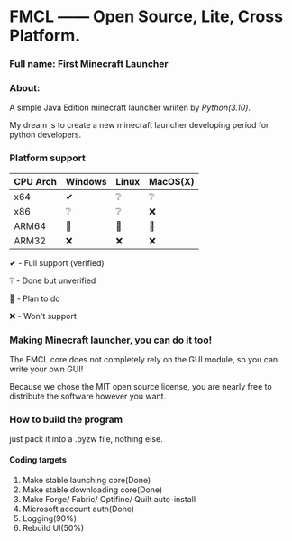 # FMCL —— Open Source, Lite, Cross Platform.

### Full name: First Minecraft Launcher

### About:
A simple Java Edition minecraft launcher wriiten by *Python(3.10)*.

My dream is to create a new minecraft launcher developing period for python developers.

### Platform support
|CPU Arch|Windows|Linux|MacOS(X)|
|-|-|-|-|
|x64|✔|❔|❔|
|x86|❔|❔|❌|
|ARM64|📌|📌|📌|
|ARM32|❌|❌|❌|

✔ - Full support (verified)

❔ - Done but unverified

📌 - Plan to do

❌ - Won't support


### Making Minecraft launcher, you can do it too!
The FMCL core does not completely rely on the GUI module, so you can write your own GUI!

Because we chose the MIT open source license, you are nearly free to distribute the software however you want.

### How to build the program
just pack it into a .pyzw file, nothing else.

#### Coding targets
1. Make stable launching core(Done)
2. Make stable downloading core(Done)
3. Make Forge/ Fabric/ Optifine/ Quilt auto-install
4. Microsoft account auth(Done)
5. Logging(90%)
6. Rebuild UI(50%)
